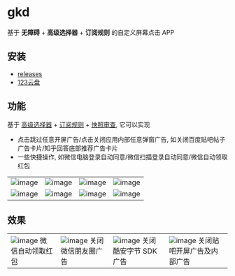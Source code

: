 # gkd

基于 **无障碍** + **高级选择器** + **订阅规则** 的自定义屏幕点击 APP

## 安装

- [releases](https://github.com/gkd-kit/gkd/releases)
- [123云盘](https://www.123pan.com/s/IRA1jv-IJU9A.html)

## 功能

基于 [高级选择器](https://github.com/gkd-kit/selector) + [订阅规则](https://github.com/gkd-kit/subscription) + [快照审查](https://github.com/gkd-kit/inspect),
它可以实现

- 点击跳过任意开屏广告/点击关闭应用内部任意弹窗广告, 如关闭百度贴吧帖子广告卡片/知乎回答底部推荐广告卡片
- 一些快捷操作, 如微信电脑登录自动同意/微信扫描登录自动同意/微信自动领取红包

|                                                                                               |                                                                                               |                                                                                               |                                                                                               |
| --------------------------------------------------------------------------------------------- | --------------------------------------------------------------------------------------------- | --------------------------------------------------------------------------------------------- | --------------------------------------------------------------------------------------------- |
| ![image](https://github.com/gkd-kit/gkd/assets/38517192/65df91a7-fe9a-4701-914b-2b52723b01c9) | ![image](https://github.com/gkd-kit/gkd/assets/38517192/29b7c72a-b19a-4806-87e2-ece7719688f6) | ![image](https://github.com/gkd-kit/gkd/assets/38517192/b5764948-8b79-4230-b37b-5427112d48ce) | ![image](https://github.com/gkd-kit/gkd/assets/38517192/ebded716-ce90-47eb-bae1-7720697a2a14) |
| ![image](https://github.com/gkd-kit/gkd/assets/38517192/2cc4f2e9-9241-4f49-aec6-9f7b43ea61c0) | ![image](https://github.com/gkd-kit/gkd/assets/38517192/ba30ef9a-83ae-4be2-8802-e150aacaf140) | ![image](https://github.com/gkd-kit/gkd/assets/38517192/ac41a57e-a498-46d1-a2cc-369103f8896a) | ![image](https://github.com/gkd-kit/gkd/assets/38517192/ca3323c2-436d-4571-bc5d-e72e5b7fcf6f) |

## 效果

|                                                                                                                         |                                                                                                                  |                                                                                                                     |                                                                                                                          |
| ----------------------------------------------------------------------------------------------------------------------- | ---------------------------------------------------------------------------------------------------------------- | ------------------------------------------------------------------------------------------------------------------- | ------------------------------------------------------------------------------------------------------------------------ |
| ![image](https://github.com/gkd-kit/subscription/assets/38517192/32cfda78-b2e1-456c-8d85-bfb2bc4683aa) 微信自动领取红包 | ![image](https://github.com/gkd-kit/gkd/assets/38517192/ec0e9465-13d2-422b-97e2-644357ea564b) 关闭微信朋友圈广告 | ![image](https://github.com/gkd-kit/gkd/assets/38517192/cd4554f3-dd9f-431b-8e6d-6cfe7ac430ec) 关闭酷安字节 SDK 广告 | ![image](https://github.com/gkd-kit/gkd/assets/38517192/576a7a6d-5196-4184-8b24-980434dfb15a) 关闭贴吧开屏广告及内部广告 |
